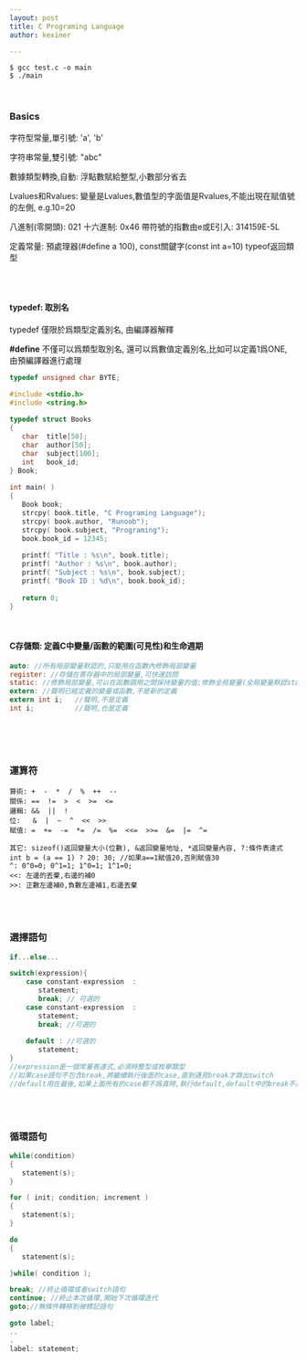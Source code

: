 ```yaml
---
layout: post
title: C Programing Language
author: kexiner

---
```




```shell
$ gcc test.c -o main
$ ./main

```

<br>

### Basics

字符型常量,單引號: 'a', 'b'

字符串常量,雙引號: "abc"

數據類型轉換,自動: 浮點數賦給整型,小數部分省去


Lvalues和Rvalues: 變量是Lvalues,數值型的字面值是Rvalues,不能出現在賦值號的左側, e.g.10=20

八進制(零開頭): 021       十六進制: 0x46      帶符號的指數由e或E引入: 314159E-5L

定義常量: 預處理器(#define a 100),      const關鍵字(const int a=10)        typeof返回類型

<br>
<br>

#### typedef: 取別名
typedef 僅限於爲類型定義別名, 由編譯器解釋

**#define** 不僅可以爲類型取別名, 還可以爲數值定義別名,比如可以定義1爲ONE, 由預編譯器進行處理


```c
typedef unsigned char BYTE;
```
```c
#include <stdio.h>
#include <string.h>
 
typedef struct Books
{
   char  title[50];
   char  author[50];
   char  subject[100];
   int   book_id;
} Book;
 
int main( )
{
   Book book; 
   strcpy( book.title, "C Programing Language");
   strcpy( book.author, "Runoob"); 
   strcpy( book.subject, "Programing");
   book.book_id = 12345;
 
   printf( "Title : %s\n", book.title);
   printf( "Author : %s\n", book.author);
   printf( "Subject : %s\n", book.subject);
   printf( "Book ID : %d\n", book.book_id);
 
   return 0;
}

```
<br>

#### C存儲類: 定義C中變量/函數的範圍(可見性)和生命週期
```c
auto: //所有局部變量默認的,只能用在函數內修飾局部變量
register: //存儲在寄存器中的局部變量,可快速訪問
static: //修飾局部變量,可以在函數調用之間保持變量的值;修飾全局變量(全局變量默認static),會使變量作用域限制在聲明它的文件內
extern: //聲明已經定義的變量或函數,不是新的定義
extern int i;   //聲明,不是定義
int i;          //聲明,也是定義

```

<br>
<br>
<br>


### 運算符
```
算術: +  -  *  /  %  ++  --
關係: ==  !=  >  <  >=  <= 
邏輯: &&  ||  !
位:   &  |  ~  ^  <<  >>
賦值: =  +=  -=  *=  /=  %=  <<=  >>=  &=  |=  ^=
```
```
其它: sizeof()返回變量大小(位數), &返回變量地址, *返回變量內容, ?:條件表達式
int b = (a == 1) ? 20: 30; //如果a==1賦值20,否則賦值30
^: 0^0=0; 0^1=1; 1^0=1; 1^1=0;
<<: 左邊的丟棄,右邊的補0
>>: 正數左邊補0,負數左邊補1,右邊丟棄

```
<br>
<br>


### 選擇語句
```c
if...else...

switch(expression){
    case constant-expression  :
       statement;
       break; // 可選的
    case constant-expression  :
       statement;
       break; //可選的
  
    default : //可選的
       statement;
}
//expression是一個常量表達式,必須時整型或枚舉類型
//如果case語句不包含break,將繼續執行後面的case,直到遇見break才跳出switch
//default用在最後,如果上面所有的case都不爲真時,執行default,default中的break不是必須的

```
<br>
<br>

### 循環語句
```c
while(condition)
{
   statement(s);
}

for ( init; condition; increment )
{
   statement(s);
}

do
{
   statement(s);

}while( condition );
```
```c
break; //終止循環或者switch語句
continue; //終止本次循環,開始下次循環迭代
goto;//無條件轉移到被標記語句

goto label;
..
.
label: statement;

```
<br>
<br>
<br>
<br>

